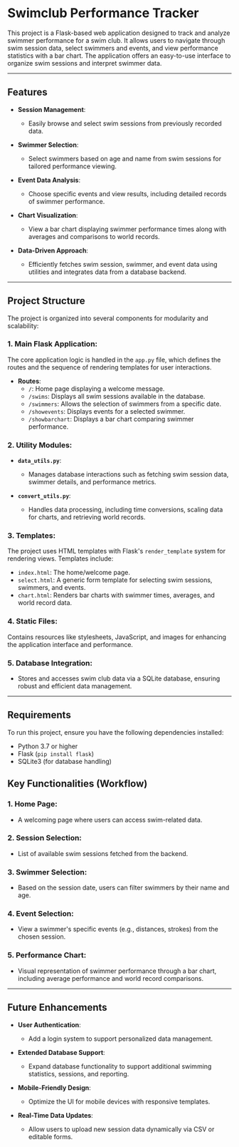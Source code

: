 # Swimclub Performance Tracker

This project is a Flask-based web application designed to track and analyze swimmer performance for a swim club. It allows users to navigate through swim session data, select swimmers and events, and view performance statistics with a bar chart. The application offers an easy-to-use interface to organize swim sessions and interpret swimmer data.

---

## Features

- **Session Management**: 
  - Easily browse and select swim sessions from previously recorded data.

- **Swimmer Selection**: 
  - Select swimmers based on age and name from swim sessions for tailored performance viewing.

- **Event Data Analysis**:
  - Choose specific events and view results, including detailed records of swimmer performance.

- **Chart Visualization**:
  - View a bar chart displaying swimmer performance times along with averages and comparisons to world records.

- **Data-Driven Approach**:
  - Efficiently fetches swim session, swimmer, and event data using utilities and integrates data from a database backend.

---

## Project Structure

The project is organized into several components for modularity and scalability:

### 1. **Main Flask Application**:
   The core application logic is handled in the `app.py` file, which defines the routes and the sequence of rendering templates for user interactions.

   - **Routes**:
     - `/`: Home page displaying a welcome message.
     - `/swims`: Displays all swim sessions available in the database.
     - `/swimmers`: Allows the selection of swimmers from a specific date.
     - `/showevents`: Displays events for a selected swimmer.
     - `/showbarchart`: Displays a bar chart comparing swimmer performance.

### 2. **Utility Modules**:
- **`data_utils.py`**:
  - Manages database interactions such as fetching swim session data, swimmer details, and performance metrics.
  
- **`convert_utils.py`**:
  - Handles data processing, including time conversions, scaling data for charts, and retrieving world records.

### 3. **Templates**:
The project uses HTML templates with Flask's `render_template` system for rendering views. Templates include:
   - `index.html`: The home/welcome page.
   - `select.html`: A generic form template for selecting swim sessions, swimmers, and events.
   - `chart.html`: Renders bar charts with swimmer times, averages, and world record data.

### 4. **Static Files**:
Contains resources like stylesheets, JavaScript, and images for enhancing the application interface and performance.

### 5. **Database Integration**:
   - Stores and accesses swim club data via a SQLite database, ensuring robust and efficient data management.

---

## Requirements

To run this project, ensure you have the following dependencies installed:

- Python 3.7 or higher
- Flask (`pip install flask`)
- SQLite3 (for database handling)


## Key Functionalities (Workflow)

### 1. **Home Page**:
   - A welcoming page where users can access swim-related data.

### 2. **Session Selection**:
   - List of available swim sessions fetched from the backend.

### 3. **Swimmer Selection**:
   - Based on the session date, users can filter swimmers by their name and age.

### 4. **Event Selection**:
   - View a swimmer's specific events (e.g., distances, strokes) from the chosen session.

### 5. **Performance Chart**:
   - Visual representation of swimmer performance through a bar chart, including average performance and world record comparisons.

---

## Future Enhancements

- **User Authentication**:
  - Add a login system to support personalized data management.

- **Extended Database Support**:
  - Expand database functionality to support additional swimming statistics, sessions, and reporting.

- **Mobile-Friendly Design**:
  - Optimize the UI for mobile devices with responsive templates.

- **Real-Time Data Updates**:
  - Allow users to upload new session data dynamically via CSV or editable forms.

